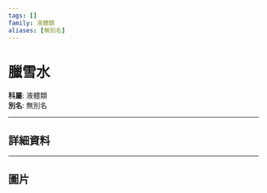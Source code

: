```yaml
---
tags: []
family: 液體類
aliases: [無別名]
---
```


# 臘雪水

**科屬**: 液體類  
**別名**: 無別名  

---

## 詳細資料


---

## 圖片

